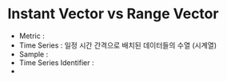 # Instant Vector vs Range Vector

* Metric : 
* Time Series : 일정 시간 간격으로 배치된 데이터들의 수열 (시계열)
* Sample : 
* Time Series Identifier : 
* 